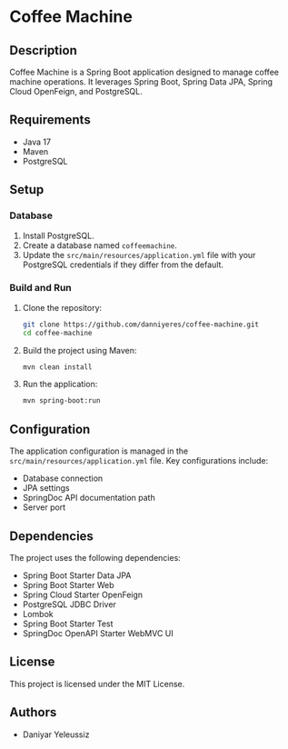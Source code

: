 # Coffee Machine

## Description
Coffee Machine is a Spring Boot application designed to manage coffee machine operations. It leverages Spring Boot, Spring Data JPA, Spring Cloud OpenFeign, and PostgreSQL.

## Requirements
- Java 17
- Maven
- PostgreSQL

## Setup

### Database
1. Install PostgreSQL.
2. Create a database named `coffeemachine`.
3. Update the `src/main/resources/application.yml` file with your PostgreSQL credentials if they differ from the default.

### Build and Run
1. Clone the repository:
    ```sh
    git clone https://github.com/danniyeres/coffee-machine.git
    cd coffee-machine
    ```
2. Build the project using Maven:
    ```sh
    mvn clean install
    ```
3. Run the application:
    ```sh
    mvn spring-boot:run
    ```

## Configuration
The application configuration is managed in the `src/main/resources/application.yml` file. Key configurations include:
- Database connection
- JPA settings
- SpringDoc API documentation path
- Server port

## Dependencies
The project uses the following dependencies:
- Spring Boot Starter Data JPA
- Spring Boot Starter Web
- Spring Cloud Starter OpenFeign
- PostgreSQL JDBC Driver
- Lombok
- Spring Boot Starter Test
- SpringDoc OpenAPI Starter WebMVC UI

## License
This project is licensed under the MIT License.

## Authors
- Daniyar Yeleussiz